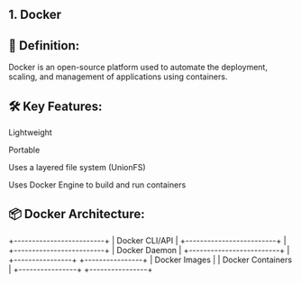 ## 1. Docker

## 🧠 Definition:
Docker is an open-source platform used to automate the deployment, scaling, and management of applications using containers.

## 🛠 Key Features:
Lightweight

Portable

Uses a layered file system (UnionFS)

Uses Docker Engine to build and run containers

## 📦 Docker Architecture:

+-------------------------+
|     Docker CLI/API     |
+-------------------------+
            |
+-------------------------+
|     Docker Daemon       |
+-------------------------+
            |
+----------------+    +----------------+
| Docker Images  |    | Docker Containers |
+----------------+    +----------------+
